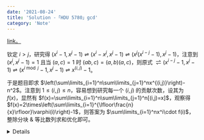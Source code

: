```yaml
---
date: '2021-08-24'
title: 'Solution -「HDU 5780」gcd'
category: 'Note'
---
```


[link。](https://acm.hdu.edu.cn/showproblem.php?pid=5780)

钦定 $i>j$，研究得 $(x^i-1,x^j-1)\rightleftharpoons(x^i-x^j,x^j-1)\rightleftharpoons(x^j(x^{i-j}-1),x^j-1)$，注意到 $(x^j,x^j-1)=1$ 且当 $(a,c)=1$ 时 $(ab,c)=(a,b)(a,c)$，则原式 $\rightleftharpoons(x^{i-j}-1,x^j-1)\rightleftharpoons(x^{i\bmod j}-1,x^j-1)\rightleftharpoons x^{(i,j)}-1$。

于是题目即求 $\left(\sum\limits_{i=1}^n\sum\limits_{j=1}^nx^{(i,j)}\right)-n^2$。注意到 $1\leqslant(i,j)\leqslant n$，容易想到研究每一个 $(i,j)$ 的贡献次数，设其为 $f(x)$，显然有 $f(x)=\sum\limits_{i=1}^n\sum\limits_{j=1}^n[(i,j)=x]$，观察得 $f(x)=2\times\left(\sum\limits_{i=1}^{\lfloor\frac{n}{x}\rfloor}\varphi(i)\right)-1$，则答案为 $\sum\limits_{i=1}^nx^i\cdot f(i)$，整除分块 & 等比数列求和优化即可。

<details>

```cpp
#include <bits/stdc++.h>
const int MOD = 1000000007;
template <typename T>
T add(T a, T b) {
  return (a + b) % MOD;
}
template <typename T, typename... Args>
T add(T a, T b, Args... args) {
  return add(add(a, b), args...);
}
template <typename T>
T sub(T a, T b) {
  return (a + MOD - b) % MOD;
}
template <typename T>
T mul(T a, T b) {
  return a * static_cast<long long>(b) % MOD;
}
template <typename T, typename... Args>
T mul(T a, T b, Args... args) {
  return mul(mul(a, b), args...);
}
template <typename T>
void Add(T &a, T b) {
  a = add(a, b);
}
template <typename T, typename... Args>
void Add(T &a, T b, Args... args) {
  Add(a, add(b, args...));
}
template <typename T>
void Sub(T &a, T b) {
  a = sub(a, b);
}
template <typename T>
void Mul(T &a, T b) {
  a = mul(a, b);
}
template <typename T, typename... Args>
void Mul(T &a, T b, Args... args) {
  Mul(a, mul(b, args...));
}
int tag[1000100], tot, p[1000100], n, x, ph[1000100], f[1000100];
void shai(int N) {
  tag[1] = ph[1] = 1;
  for (int i = 2; i <= N; ++i) {
    if (!tag[i]) {
      p[++tot] = i;
      ph[i] = i - 1;
    }
    for (int j = 1; j <= tot && i * p[j] <= N; ++j) {
      tag[i * p[j]] = 1;
      if (i % p[j] == 0) {
        ph[i * p[j]] = ph[i] * p[j];
        break;
      }
      ph[i * p[j]] = ph[i] * ph[p[j]];
    }
  }
  for (int i = 1; i <= N; ++i) Add(ph[i], ph[i - 1]);
  for (int i = 1; i <= N; ++i) f[i] = sub(mul(ph[i], 2), 1);
}
int fp(int x, int y) {
  int res = 1;
  for (; y; y >>= 1, Mul(x, x))
    if (y & 1) Mul(res, x);
  return res;
}
int Inv(int x) { return fp(x, MOD - 2); }
int Sum(int n) { return mul(x, sub(1, fp(x, n)), Inv(sub(1, x))); }
int Sum(int l, int r) { return sub(Sum(r), Sum(l - 1)); }
signed main() {
  std::ios_base::sync_with_stdio(false);
  std::cin.tie(nullptr), std::cout.tie(nullptr);
  int T;
  shai(1e6);
  for (std::cin >> T; T; --T) {
    std::cin >> x >> n;
    if (x == 1) {
      std::cout << "0\n";
      continue;
    }
    int res = 0;
    for (int l = 1, r; l <= n; l = r + 1) {
      r = n / (n / l);
      Add(res, mul(Sum(l, r), f[n / l]));
    }
    std::cout << sub(res, mul(n, n)) << '\n';
  }
  return 0;
}
```

</details>